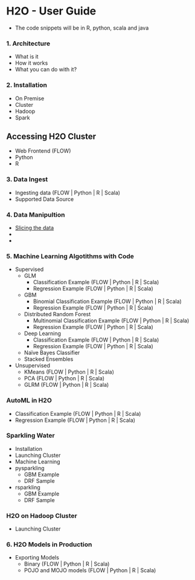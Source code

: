 # H2O - User Guide #

 - The code snippets will be in R, python, scala and java

### 1. Architecture ###
 - What is it
 - How it works
 - What you can do with it? 

### 2. Installation ###
 - On Premise
 - Cluster
 - Hadoop
 - Spark

## Accessing H2O Cluster
 - Web Frontend (FLOW)
 - Python
 - R
 
### 3. Data Ingest ###
 - Ingesting data (FLOW | Python | R | Scala)
 - Supported Data Source

### 4. Data Manipultion ###
  - [Slicing the data](https://github.com/Avkash/mldl/blob/master/orgs/h2o/h2o_data_man.md)
  - 
  - 

### 5. Machine Learning Algotithms with Code ###
  - Supervised 
    - GLM
      - Classification Example (FLOW | Python | R | Scala)
      - Regression Example (FLOW | Python | R | Scala)
    - GBM 
      - Binomial Classification Example (FLOW | Python | R | Scala)
      - Regression Example (FLOW | Python | R | Scala)
    - Distributed Random Forest
      - Multinomial Classification Example (FLOW | Python | R | Scala)
      - Regression Example (FLOW | Python | R | Scala)
    - Deep Learning
      - Classification Example (FLOW | Python | R | Scala)
      - Regression Example (FLOW | Python | R | Scala)
    - Naïve Bayes Classifier
    - Stacked Ensembles
  - Unsupervised 
    - KMeans (FLOW | Python | R | Scala)
    - PCA (FLOW | Python | R | Scala)
    - GLRM (FLOW | Python | R | Scala)
    
### AutoML in H2O  ###
  - Classification Example (FLOW | Python | R | Scala)
  - Regression Example (FLOW | Python | R | Scala)

### Sparkling Water ##
 - Installation
 - Launching Cluster 
 - Machine Learning 
 - pysparkling
   - GBM Example
   - DRF Sample
 - rsparkling
   - GBM Example
   - DRF Sample
  
### H2O on Hadoop Cluster ##
 - Launching Cluster 

### 6. H2O Models in Production ###
 - Exporting Models
   - Binary  (FLOW | Python | R | Scala)
   - POJO and MOJO models (FLOW | Python | R | Scala)
 


